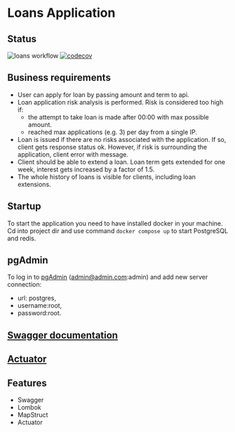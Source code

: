 # Loans Application

## Status

![loans workflow](https://github.com/osber1/loans/actions/workflows/gradle.yml/badge.svg)
[![codecov](https://codecov.io/gh/osber1/loans/branch/master/graph/badge.svg?token=2KOECLUD4M)](https://codecov.io/gh/osber1/loans)

## Business requirements

* User can apply for loan by passing amount and term to api.
* Loan application risk analysis is performed. Risk is considered too high if:
    * the attempt to take loan is made after 00:00 with max possible amount.
    * reached max applications (e.g. 3) per day from a single IP.
* Loan is issued if there are no risks associated with the application. If so, client gets response status ok. However, if risk is surrounding the application, client error with
  message.
* Client should be able to extend a loan. Loan term gets extended for one week, interest gets increased by a factor of 1.5.
* The whole history of loans is visible for clients, including loan extensions.

## Startup

To start the application you need to have installed docker in your machine. Cd into project dir and use command ```docker compose up``` to start PostgreSQL and redis.

## pgAdmin

To log in to [pgAdmin](http://localhost:5050) (admin@admin.com:admin) and add new server connection:

- url: postgres,
- username:root,
- password:root.

## [Swagger documentation](http://localhost:8080/swagger-ui.html)
## [Actuator](http://localhost:8080/actuator)

## Features

* Swagger
* Lombok
* MapStruct
* Actuator
